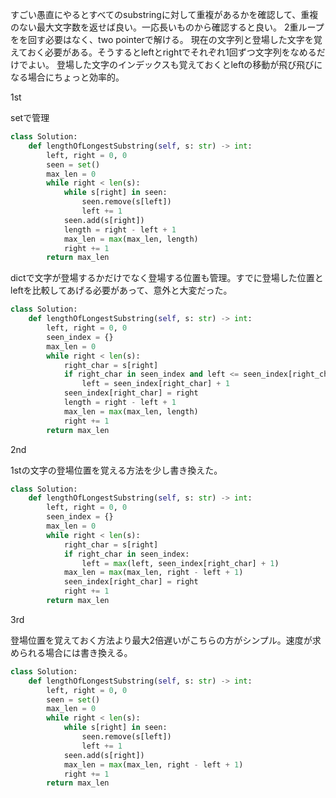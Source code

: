 すごい愚直にやるとすべてのsubstringに対して重複があるかを確認して、重複のない最大文字数を返せば良い。一応長いものから確認すると良い。
2重ループをを回す必要はなく、two pointerで解ける。
現在の文字列と登場した文字を覚えておく必要がある。そうするとleftとrightでそれぞれ1回ずつ文字列をなめるだけでよい。
登場した文字のインデックスも覚えておくとleftの移動が飛び飛びになる場合にちょっと効率的。

1st

setで管理
```python
class Solution:
    def lengthOfLongestSubstring(self, s: str) -> int:
        left, right = 0, 0
        seen = set()
        max_len = 0
        while right < len(s):
            while s[right] in seen:
                seen.remove(s[left])
                left += 1
            seen.add(s[right])
            length = right - left + 1
            max_len = max(max_len, length)
            right += 1
        return max_len
```

dictで文字が登場するかだけでなく登場する位置も管理。すでに登場した位置とleftを比較してあげる必要があって、意外と大変だった。
```python
class Solution:
    def lengthOfLongestSubstring(self, s: str) -> int:
        left, right = 0, 0
        seen_index = {}
        max_len = 0
        while right < len(s):
            right_char = s[right]
            if right_char in seen_index and left <= seen_index[right_char]:
                left = seen_index[right_char] + 1
            seen_index[right_char] = right
            length = right - left + 1
            max_len = max(max_len, length)
            right += 1
        return max_len
```

2nd

1stの文字の登場位置を覚える方法を少し書き換えた。

```python
class Solution:
    def lengthOfLongestSubstring(self, s: str) -> int:
        left, right = 0, 0
        seen_index = {}
        max_len = 0
        while right < len(s):
            right_char = s[right]
            if right_char in seen_index:
                left = max(left, seen_index[right_char] + 1)
            max_len = max(max_len, right - left + 1)
            seen_index[right_char] = right
            right += 1
        return max_len
```

3rd

登場位置を覚えておく方法より最大2倍遅いがこちらの方がシンプル。速度が求められる場合には書き換える。

```python
class Solution:
    def lengthOfLongestSubstring(self, s: str) -> int:
        left, right = 0, 0
        seen = set()
        max_len = 0
        while right < len(s):
            while s[right] in seen:
                seen.remove(s[left])
                left += 1
            seen.add(s[right])
            max_len = max(max_len, right - left + 1)
            right += 1
        return max_len
```
